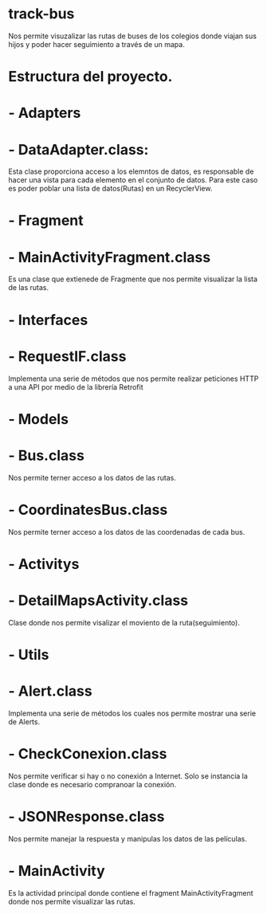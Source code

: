 # track-bus
Nos permite visuzalizar las rutas de buses de los colegios donde viajan sus hijos y poder hacer seguimiento a través de un mapa.

# Estructura del proyecto.
# - Adapters
# - DataAdapter.class:

Esta clase proporciona acceso a los elemntos de datos, es responsable de hacer una vista para cada elemento en el conjunto de datos. Para este caso es poder poblar una lista de datos(Rutas) en un RecyclerView.

# - Fragment
# - MainActivityFragment.class

Es una clase que extienede de Fragmente que nos permite visualizar la lista de las rutas.
# - Interfaces
# - RequestIF.class

Implementa una serie de métodos que nos permite realizar peticiones HTTP a una API por medio de la librería Retrofit
# - Models
# - Bus.class

Nos permite terner acceso a los datos de las rutas.
# - CoordinatesBus.class

Nos permite terner acceso a los datos de las coordenadas de cada bus.
# - Activitys
# - DetailMapsActivity.class
Clase donde nos permite visalizar el moviento de la ruta(seguimiento).
# - Utils
# - Alert.class

Implementa una serie de métodos los cuales nos permite mostrar una serie de Alerts.
# - CheckConexion.class

Nos permite verificar si hay o no conexión a Internet. Solo se instancia la clase donde es necesario compranoar la conexión.
# - JSONResponse.class


Nos permite manejar la respuesta y manipulas los datos de las películas.
# - MainActivity

Es la actividad principal donde contiene el fragment  MainActivityFragment donde nos permite visualizar las rutas.
